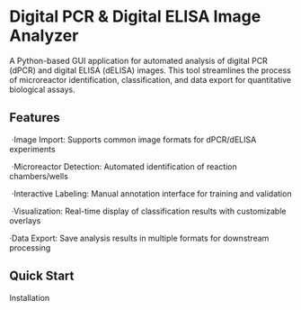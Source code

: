 Digital PCR & Digital ELISA Image Analyzer
=========
A Python-based GUI application for automated analysis of digital PCR (dPCR) and digital ELISA (dELISA) images. This tool streamlines the process of microreactor identification, classification, and data export for quantitative biological assays.

Features
---------
​​  ·Image Import​​: Supports common image formats for dPCR/dELISA experiments

​​  ·Microreactor Detection​​: Automated identification of reaction chambers/wells

​​  ·Interactive Labeling​​: Manual annotation interface for training and validation

​​  ·Visualization​​: Real-time display of classification results with customizable overlays

  ·​​Data Export​​: Save analysis results in multiple formats for downstream processing

Quick Start
---------
Installation
